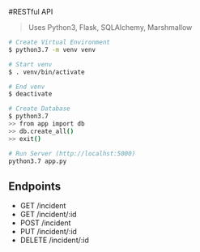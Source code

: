 #RESTful API

> Uses Python3, Flask, SQLAlchemy, Marshmallow

``` bash
# Create Virtual Environment
$ python3.7 -m venv venv

# Start venv
$ . venv/bin/activate

# End venv
$ deactivate

# Create Database
$ python3.7
>> from app import db
>> db.create_all()
>> exit()

# Run Server (http://localhst:5000)
python3.7 app.py
```

## Endpoints

* GET     /incident
* GET     /incident/:id
* POST    /incident
* PUT     /incident/:id
* DELETE  /incident/:id
